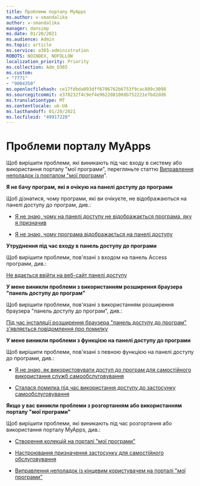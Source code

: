 ```yaml
---
title: Проблеми порталу MyApps
ms.author: v-smandalika
author: v-smandalika
manager: dansimp
ms.date: 01/20/2021
ms.audience: Admin
ms.topic: article
ms.service: o365-administration
ROBOTS: NOINDEX, NOFOLLOW
localization_priority: Priority
ms.collection: Adm_O365
ms.custom:
- "7771"
- "9004350"
ms.openlocfilehash: ce17fdbda093dff6706762b6753f9cac889c3098
ms.sourcegitcommit: e378232f4c9ef4e962208100db752221e7bd2dd6
ms.translationtype: MT
ms.contentlocale: uk-UA
ms.lasthandoff: 01/20/2021
ms.locfileid: "49917220"
---
```

# <a name="myapps-portal-issues"></a>Проблеми порталу MyApps

Щоб вирішити проблеми, які виникають під час входу в систему або використання порталу "мої програми", перегляньте статтю [Виправлення неполадок із порталом "мої програми](https://docs.microsoft.com/azure/active-directory/user-help/my-apps-portal-end-user-troubleshoot)".

**Я не бачу програм, які я очікую на панелі доступу до програми**

Щоб дізнатися, чому програми, які ви очікуєте, не відображаються на панелі доступу до програм, див.:

- [Я не знаю, чому на панелі доступу не відображається програма, яку я призначив](https://docs.microsoft.com/azure/active-directory/application-access-panel-unexpected-application-not-appearing/)
     
- [Я не знаю, чому програма відображається на панелі доступу](https://docs.microsoft.com/azure/active-directory/application-access-panel-unexpected-application-appears/)

**Утруднення під час входу в панель доступу до програми**

Щоб вирішити проблеми, пов'язані з входом на панель Access програми, див.:

[Не вдається ввійти на веб-сайт панелі доступу](https://docs.microsoft.com/azure/active-directory/manage-apps/application-sign-in-other-problem-access-panel)

**У мене виникли проблеми з використанням розширення браузера "панель доступу до програм"**

Щоб вирішити проблеми, пов'язані з використанням розширення браузера "панель доступу до програм", див.:

[Під час інсталяції розширення браузера "панель доступу до програм" з'являється повідомлення про помилку](https://docs.microsoft.com/azure/active-directory/application-access-panel-extension-problem-installing/)

**У мене виникли проблеми з функцією на панелі доступу до програми**

Щоб вирішити проблеми, пов'язані з певною функцією на панелі доступу до програми, див.:

- [Я не знаю, як використовувати доступ до програм для самостійного використання служб самообслуговування](https://docs.microsoft.com/azure/active-directory/manage-apps/access-panel-manage-self-service-access) 

- [Сталася помилка під час використання доступу до застосунку самообслуговування](https://docs.microsoft.com/azure/active-directory/manage-apps/access-panel-manage-self-service-access)
    
**Якщо у вас виникли проблеми з розгортанням або використанням порталу "мої програми"**

Щоб вирішити проблеми, які виникають під час розгортання або використання порталу MyApps, див.:

- [Створення колекцій на порталі "мої програми"](https://docs.microsoft.com/azure/active-directory/manage-apps/access-panel-collections) 
    
- [Настроювання призначення застосунку для самостійного обслуговування](https://docs.microsoft.com/azure/active-directory/manage-apps/manage-self-service-access)
     
- [Виправлення неполадок із кінцевим користувачем на порталі "мої програми"](https://docs.microsoft.com/azure/active-directory/user-help/my-apps-portal-end-user-troubleshoot)



